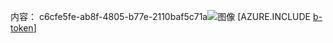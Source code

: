 内容： c6cfe5fe-ab8f-4805-b77e-2110baf5c71a![图像](6026759e-b6e3-4d4e-87bc-4fb91a175ba3.png)
[AZURE.INCLUDE [b-token](863bb1a8-8e78-411f-b733-977865962043.md)]
